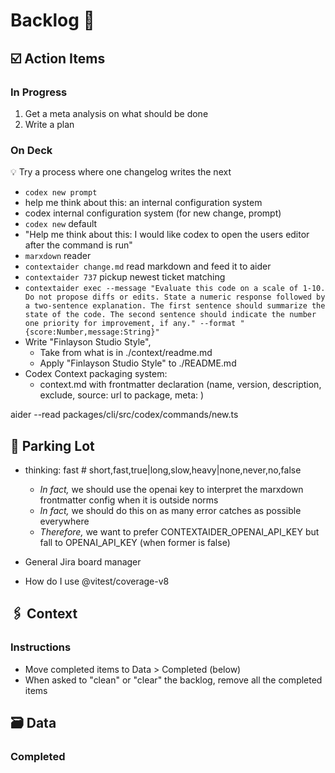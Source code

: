 # Backlog 📜

## ☑️ Action Items

### In Progress

1. Get a meta analysis on what should be done
2. Write a plan

### On Deck

💡 Try a process where one changelog writes the next

- `codex new prompt`
- help me think about this: an internal configuration system
- codex internal configuration system (for new change, prompt)
- `codex new` default
- "Help me think about this: I would like codex to open the users editor after the command is run"
- `marxdown` reader
- `contextaider change.md` read markdown and feed it to aider
- `contextaider 737` pickup newest ticket matching
- `contextaider exec --message "Evaluate this code on a scale of 1-10. Do not propose diffs or edits. State a numeric response followed by a two-sentence explanation. The first sentence should summarize the state of the code. The second sentence should indicate the number one priority for improvement, if any." --format "{score:Number,message:String}"`
- Write "Finlayson Studio Style", 
  - Take from what is in ./context/readme.md
  - Apply "Finlayson Studio Style" to ./README.md
- Codex Context packaging system:
  - context.md with frontmatter declaration (name, version, description, exclude, source: url to package, meta: <Any>)

aider  --read packages/cli/src/codex/commands/new.ts

## 🚦 Parking Lot

* thinking: fast # short,fast,true|long,slow,heavy|none,never,no,false
  * _In fact,_ we should use the openai key to interpret the marxdown frontmatter config when it is outside norms
  * _In fact,_ we should do this on as many error catches as possible everywhere
  * _Therefore,_ we want to prefer CONTEXTAIDER_OPENAI_API_KEY but fall to OPENAI_API_KEY (when former is false) 

* General Jira board manager

* How do I use @vitest/coverage-v8

## 🖇️ Context

### Instructions

* Move completed items to Data > Completed (below)
* When asked to "clean" or "clear" the backlog, remove all the completed items

## 🗃️ Data

### Completed
